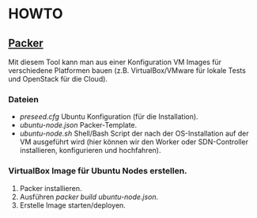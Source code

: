 # HOWTO

## [Packer](https://www.packer.io)
Mit diesem Tool kann man aus einer Konfiguration VM Images für verschiedene Platformen bauen (z.B. VirtualBox/VMware für lokale Tests und OpenStack für die Cloud).

### Dateien
* _preseed.cfg_ Ubuntu Konfiguration (für die Installation).
* _ubuntu-node.json_ Packer-Template.
* _ubuntu-node.sh_ Shell/Bash Script der nach der OS-Installation auf der VM ausgeführt wird (hier können wir den Worker oder SDN-Controller installieren, konfigurieren und hochfahren).

### VirtualBox Image für Ubuntu Nodes erstellen.

1. Packer installieren.
2. Ausführen _packer build ubuntu-node.json_.
3. Erstelle Image starten/deployen.


